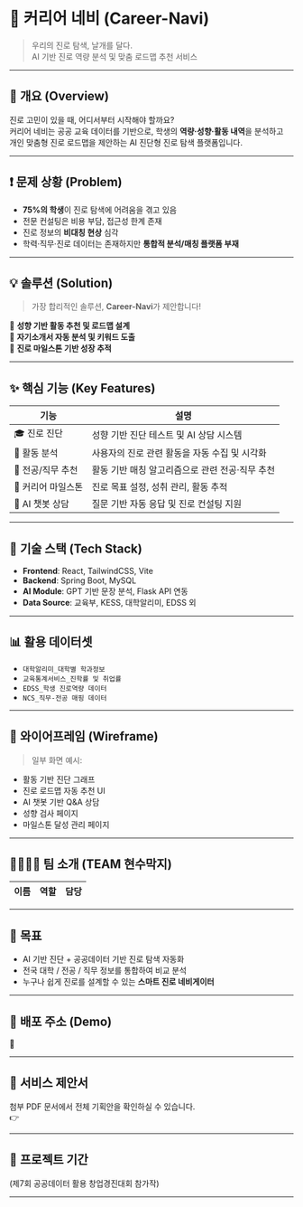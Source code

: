 # 💼 커리어 네비 (Career-Navi)

> 우리의 진로 탐색, 날개를 달다.  
> AI 기반 진로 역량 분석 및 맞춤 로드맵 추천 서비스

---

## 📌 개요 (Overview)

진로 고민이 있을 때, 어디서부터 시작해야 할까요?  
커리어 네비는 공공 교육 데이터를 기반으로, 학생의 **역량·성향·활동 내역**을 분석하고  
개인 맞춤형 진로 로드맵을 제안하는 AI 진단형 진로 탐색 플랫폼입니다.

---

## ❗ 문제 상황 (Problem)

- **75%의 학생**이 진로 탐색에 어려움을 겪고 있음  
- 전문 컨설팅은 비용 부담, 접근성 한계 존재  
- 진로 정보의 **비대칭 현상** 심각  
- 학력·직무·진로 데이터는 존재하지만 **통합적 분석/매칭 플랫폼 부재**

---

## 💡 솔루션 (Solution)

> 가장 합리적인 솔루션, **Career-Navi**가 제안합니다!

🎯 **성향 기반 활동 추천 및 로드맵 설계**  
🧠 **자기소개서 자동 분석 및 키워드 도출**  
🧭 **진로 마일스톤 기반 성장 추적**

---

## ✨ 핵심 기능 (Key Features)

| 기능 | 설명 |
|------|------|
| 🎓 진로 진단 | 성향 기반 진단 테스트 및 AI 상담 시스템 |
| 📝 활동 분석 | 사용자의 진로 관련 활동을 자동 수집 및 시각화 |
| 🔎 전공/직무 추천 | 활동 기반 매칭 알고리즘으로 관련 전공·직무 추천 |
| 📅 커리어 마일스톤 | 진로 목표 설정, 성취 관리, 활동 추적 |
| 💬 AI 챗봇 상담 | 질문 기반 자동 응답 및 진로 컨설팅 지원 |

---

## 🧠 기술 스택 (Tech Stack)

- **Frontend**: React, TailwindCSS, Vite
- **Backend**: Spring Boot, MySQL
- **AI Module**: GPT 기반 문장 분석, Flask API 연동
- **Data Source**: 교육부, KESS, 대학알리미, EDSS 외

---

## 📊 활용 데이터셋

- `대학알리미_대학별 학과정보`
- `교육통계서비스_진학률 및 취업률`
- `EDSS_학생 진로역량 데이터`
- `NCS_직무-전공 매핑 데이터`

---

## 📱 와이어프레임 (Wireframe)

> 일부 화면 예시:

- 활동 기반 진단 그래프
- 진로 로드맵 자동 추천 UI
- AI 챗봇 기반 Q&A 상담
- 성향 검사 페이지
- 마일스톤 달성 관리 페이지

---

## 👨‍👩‍👧‍👦 팀 소개 (TEAM 현수막지)

| 이름 | 역할 | 담당 |
|------|------|------|


---

## 🎯 목표

- AI 기반 진단 + 공공데이터 기반 진로 탐색 자동화  
- 전국 대학 / 전공 / 직무 정보를 통합하여 비교 분석  
- 누구나 쉽게 진로를 설계할 수 있는 **스마트 진로 네비게이터**

---

## 🚀 배포 주소 (Demo)

🔗 

---

## 📄 서비스 제안서

첨부 PDF 문서에서 전체 기획안을 확인하실 수 있습니다.  
👉

---

## 🏁 프로젝트 기간


(제7회 공공데이터 활용 창업경진대회 참가작)

---

